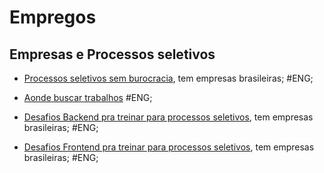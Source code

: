# Empregos

## Empresas e Processos seletivos

- [Processos seletivos sem burocracia](https://github.com/poteto/hiring-without-whiteboards), tem empresas brasileiras; #ENG;

- [Aonde buscar trabalhos](https://github.com/randallkanna/awesome-job-list) #ENG;

- [Desafios Backend pra treinar para processos seletivos](https://github.com/CollabCodeTech/backend-challenges), tem empresas brasileiras; #ENG;

- [Desafios Frontend pra treinar para processos seletivos](https://github.com/felipefialho/frontend-challenges), tem empresas brasileiras; #ENG;